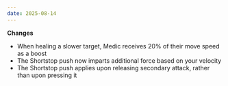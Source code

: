 ```yaml
---
date: 2025-08-14
---
```


**Changes**

* When healing a slower target, Medic receives 20% of their move speed as a boost
* The Shortstop push now imparts additional force based on your velocity
* The Shortstop push applies upon releasing secondary attack, rather than upon pressing it
